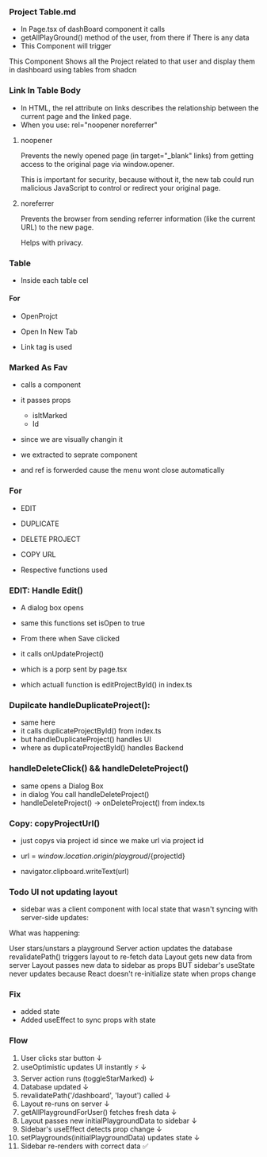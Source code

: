 ### Project Table.md

- In Page.tsx of dashBoard component it calls
- getAllPlayGround() method of the user, from there if There is any data
- This Component will trigger


This Component Shows all the Project related to that user 
and display them in dashboard 
using tables from shadcn


### Link In Table Body

- In HTML, the rel attribute on links describes the relationship between the current page and the linked page.
- When you use: rel="noopener noreferrer"

1. noopener 

    Prevents the newly opened page (in target="_blank" links) from getting access to the original page via window.opener.

    This is important for security, because without it, the new tab could run malicious JavaScript to control or redirect your original page.

2. noreferrer

    Prevents the browser from sending referrer information (like the current URL) to the new page.

    Helps with privacy.


### Table 

- Inside each table cel


#### For
- OpenProjct
- Open In New Tab

- Link tag is used 


### Marked As Fav
- calls  a component
- it passes props
    - isItMarked
    - Id

- since we are visually changin it 
- we extracted to seprate component
- and ref is forwerded cause the menu wont close automatically 


### For

- EDIT 
- DUPLICATE
- DELETE PROJECT
- COPY URL

- Respective functions used


### EDIT: Handle Edit()

- A dialog box opens
- same this functions set isOpen to true 

- From there when Save clicked 
- it calls onUpdateProject()
- which is a porp sent by page.tsx
- which actuall function is editProjectById() in index.ts

### Dupilcate handleDuplicateProject(): 

- same here 
- it calls duplicateProjectById() from index.ts
- but handleDuplicateProject() handles UI 
- where as duplicateProjectById() handles Backend 


### handleDeleteClick() && handleDeleteProject()

- same opens a Dialog Box
- in dialog You call handleDeleteProject()
- handleDeleteProject() -> onDeleteProject() from index.ts


### Copy: copyProjectUrl()

- just copys via project id 
since we make url via project id

- url = ${window.location.origin}/playgroud/${projectId}
- navigator.clipboard.writeText(url)



### Todo UI not updating layout 

- sidebar was a client component with local state that wasn't syncing with server-side updates:

What was happening:

User stars/unstars a playground
Server action updates the database 
revalidatePath() triggers layout to re-fetch data 
Layout gets new data from server 
Layout passes new data to sidebar as props 
BUT sidebar's useState never updates because React doesn't re-initialize state when props change 


### Fix

- added state 
- Added useEffect to sync props with state


### Flow

1. User clicks star button
   ↓
2. useOptimistic updates UI instantly ⚡
   ↓
3. Server action runs (toggleStarMarked)
   ↓
4. Database updated
   ↓
5. revalidatePath('/dashboard', 'layout') called
   ↓
6. Layout re-runs on server
   ↓
7. getAllPlaygroundForUser() fetches fresh data
   ↓
8. Layout passes new initialPlaygroundData to sidebar
   ↓
9. Sidebar's useEffect detects prop change
   ↓
10. setPlaygrounds(initialPlaygroundData) updates state
   ↓
11. Sidebar re-renders with correct data ✅